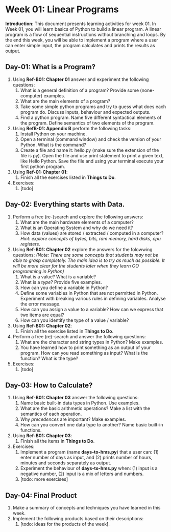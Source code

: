# Week 01: Linear Programs

**Introduction**: This document presents learning activities for week 01. In Week 01, you will learn basics of Python to build a linear program. A linear program is a flow of sequential instructions without branching and loops. By the end this week, you will be able to implement a program where a user can enter simple input, the program calculates and prints the results as output.

## Day-01: What is a Program?

1. Using **Ref-B01: Chapter 01** answer and experiment the following questions:
   1. What is a general definition of a program? Provide some (none-computer) examples.
   2. What are the main elements of a program?
   3. Take some simple python programs and try to guess what does each program do. Discuss inputs, behaviour and expected outputs.
   4. Find a python program. Name five different syntactical elements of the program. Define semantics of two elements of the program.
2. Using **RefB-01: Appendix B** perform the following tasks:
   1. Install Python on your machine.
   2. Open a terminal (command window) and check the version of your Python. What is the command?
   3. Create a file and name it: hello.py (make sure the extension of the file is py). Open the file and use print statement to print a given text, like Hello Python. Save the file and using your terminal execute your first python program.
3. Using **Ref-01-Chapter 01**:
   1. Finish all the exercises listed in **Things to Do**.
4. Exercises:
   1. [todo]

## Day-02: Everything starts with Data.

1. Perform a free (re-)search and explore the following answers:
   1. What are the main hardware elements of a computer?
   2. What is an Operating System and why do we need it?
   3. How data (values) are stored / extracted / computed in a computer? *Hint: explore concepts of bytes, bits, ram memory, hard disks, cpu registers.*
2. Using **Ref-B01: Chapter 02** explore the answers for the folowwing questions: *(Note: There are some concepts that students may not be able to grasp completely. The main idea is to try as much as possible. It will be more clear for the students later when they learn OO programming in Python)*
   1. What is a value? What is a variable?
   2. What is a *type*? Provide five examples.
   3. How can you define a variable in Python? 
   4. Define some variables in Python that are not permitted in Python. Experiment with breaking various rules in defining variables. Analyse the error message.
   5. How can you assign a value to a variable? How can we express that two items are equal?
   6. How can you identify the type of a value / variable?
3. Using **Ref-B01: Chapter 02**:
   1. Finish all the exercise listed in **Things to Do**.
4. Perform a free (re)-search and answer the following questions:
   1. What are the character and string types in Python? Make examples.
   2. You have learned how to print something as an output of your program. How can you read something as input? What is the function? What is the type?
5. Exercises:
   1. [todo]

## Day-03: How to Calculate?

1. Using **Ref-B01: Chapter 03** answer the following questions:
   1. Name basic built-in data types in Python. Use examples.
   2. What are the basic arithmetic operations? Make a list with the semantics of each operation.
   3. Why *precedences* are important? Make examples.
   4. How can you convert one data type to another? Name basic built-in functions.
2. Using **Ref-B01: Chapter 03**:
   1. Finish all the items in **Things to Do**.
3. Exercises:
   1. Implement a program (name **days-to-hms.py**) that a user can: (1) enter number of days as input, and (2) prints number of hours, minutes and seconds separately as output.
   2. Experiment the behaviour of **days-to-hms.py** when: (1) input is a negative number, (2) input is a mix of letters and numbers.
   3. [todo: more exercises]

## Day-04: Final Product

1. Make a summary of concepts and techniques you have learned in this week.
2. Implement the following products based on their descriptions:
   1. [todo: ideas for the products of the week].



